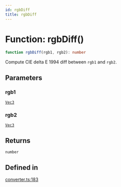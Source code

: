 ```yaml
---
id: rgbDiff
title: rgbDiff
---
```


# Function: rgbDiff()

```ts
function rgbDiff(rgb1, rgb2): number
```

Compute CIE delta E 1994 diff between `rgb1` and `rgb2`.

## Parameters

### rgb1

[`Vec3`](../type-aliases/vec3.md)

### rgb2

[`Vec3`](../type-aliases/vec3.md)

## Returns

`number`

## Defined in

[converter.ts:183](https://github.com/Vibrant-Colors/node-vibrant/blob/main/packages/vibrant-color/src/converter.ts#L183)
